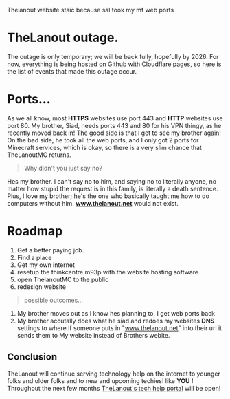 Thelanout website staic because sal took my mf web ports


# TheLanout outage.  
The outage is only temporary; we will be back fully, hopefully by 2026. For now, everything is being hosted on Github with Cloudflare pages, so here is the list of events that made this outage occur.

# Ports...  
As we all know, most **HTTPS** websites use port 443 and **HTTP** websites use port 80. My brother, Siad, needs ports 443 and 80 for his VPN thingy, as he recently moved back in! The good side is that I get to see my brother again! On the bad side, he took all the web ports, and I only got 2 ports for Minecraft services, which is okay, so there is a very slim chance that TheLanoutMC returns.

> Why didn't you just say no?

Hes my brother. I can't say no to him, and saying no to literally anyone, no matter how stupid the request is in this family, is literally a death sentence. Plus, I love my brother; he's the one who basically taught me how to do computers without him. **www.thelanout.net** would not exist.

# Roadmap

 1. Get a better paying job.
 2. Find a place
 3. Get my own internet
 4. resetup the thinkcentre m93p with the website hosting software
 5. open ThelanoutMC to the public
 6. redesign website

> possible outcomes...
1. My brother moves out as I know hes planning to, I get web ports back
2. My brother accutally does what he siad and redoes my websites **DNS** settings to where if someone puts in "www.thelanout.net" into their url it sends them to My website instead of Brothers webite.


## Conclusion
TheLanout will continue serving technology help on the internet to younger folks and older folks and to new and upcoming techies! like **YOU !** Throughout the next few months [TheLanout's tech help portal](https://www.thelanout.net/tkh/) will be open!

